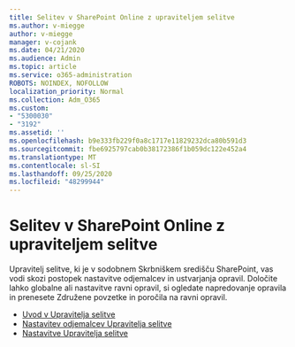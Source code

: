 ```yaml
---
title: Selitev v SharePoint Online z upraviteljem selitve
ms.author: v-miegge
author: v-miegge
manager: v-cojank
ms.date: 04/21/2020
ms.audience: Admin
ms.topic: article
ms.service: o365-administration
ROBOTS: NOINDEX, NOFOLLOW
localization_priority: Normal
ms.collection: Adm_O365
ms.custom:
- "5300030"
- "3192"
ms.assetid: ''
ms.openlocfilehash: b9e333fb229f0a8c1717e11829232dca80b591d3
ms.sourcegitcommit: fbe6925797cab0b38172386f1b059dc122e452a4
ms.translationtype: MT
ms.contentlocale: sl-SI
ms.lasthandoff: 09/25/2020
ms.locfileid: "48299944"
---
```

# <a name="migrating-to-sharepoint-online-via-migration-manager"></a>Selitev v SharePoint Online z upraviteljem selitve

Upravitelj selitve, ki je v sodobnem Skrbniškem središču SharePoint, vas vodi skozi postopek nastavitve odjemalcev in ustvarjanja opravil. Določite lahko globalne ali nastavitve ravni opravil, si ogledate napredovanje opravila in prenesete Združene povzetke in poročila na ravni opravil.

* [Uvod v Upravitelja selitve](https://docs.microsoft.com/sharepointmigration/mm-get-started)
* [Nastavitev odjemalcev Upravitelja selitve](https://docs.microsoft.com/sharepointmigration/mm-setup-clients)
* [Nastavitve Upravitelja selitve](https://docs.microsoft.com/sharepointmigration/mm-settings)
